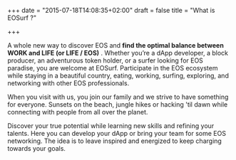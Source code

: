 +++
date = "2015-07-18T14:08:35+02:00"
draft = false
title = "What is EOSurf ?"

+++

A whole new way to discover EOS and **find the optimal balance between WORK and LIFE (or LIFE / EOS)** . Whether you’re a dApp developer, a block producer, an adventurous token holder, or a surfer looking for EOS paradise, you are welcome at EOSurf. Participate in the EOS ecosystem while staying in a beautiful country, eating, working, surfing, exploring, and networking with other EOS professionals. 

When you visit with us, you join our family and we strive to have something for everyone. Sunsets on the beach, jungle hikes or hacking 'til dawn while connecting with people from all over the planet.

Discover your true potential while learning new skills and refining your talents. Here you can develop your dApp or bring your team for some EOS networking. The idea is to leave inspired and energized to keep charging towards your goals.
